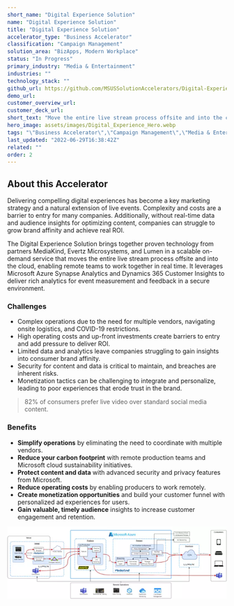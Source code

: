 ```yaml
---
short_name: "Digital Experience Solution"
name: "Digital Experience Solution"
title: "Digital Experience Solution"
accelerator_type: "Business Accelerator"
classification: "Campaign Management"
solution_area: "BizApps, Modern Workplace"
status: "In Progress"
primary_industry: "Media & Entertainment"
industries: ""
technology_stack: ""
github_url: https://github.com/MSUSSolutionAccelerators/Digital-Experience-Solution
demo_url: 
customer_overview_url: 
customer_deck_url: 
short_text: "Move the entire live stream process offsite and into the cloud."
hero_image: assets/images/Digital_Experience_Hero.webp
tags: "\"Business Accelerator\",\"Campaign Management\",\"Media & Entertainment\",\"BizApps, Modern Workplace\",\"In Progress\""
last_updated: "2022-06-29T16:38:42Z"
related: ""
order: 2
---
```

## About this Accelerator

Delivering compelling digital experiences has become a key marketing strategy and a natural extension of live events. Complexity and costs are a barrier to entry for many companies. Additionally, without real-time data and audience insights for optimizing content, companies can struggle to grow brand affinity and achieve real ROI. ​

The Digital Experience Solution brings together proven technology from partners MediaKind, Evertz Microsystems, and Lumen in a scalable on-demand service that moves the entire live stream process offsite and into the cloud, enabling remote teams to work together in real time. It leverages Microsoft Azure Synapse Analytics and Dynamics 365 Customer Insights to deliver rich analytics for event measurement and feedback in a secure environment. ​

### Challenges

* Complex operations due to the need for multiple vendors, navigating onsite logistics, and COVID-19 restrictions.​
* High operating costs and up-front investments create barriers to entry and add pressure to deliver ROI.​
* Limited data and analytics leave companies struggling to gain insights into consumer brand affinity.​
* Security for content and data is critical to maintain, and breaches are inherent risks.​
* Monetization tactics can be challenging to integrate and personalize, leading to poor experiences that erode trust in the brand. ​

> 82% of consumers prefer live video over standard social media content.

### Benefits

* **Simplify operations** by eliminating the need to coordinate with multiple vendors.​
* **Reduce your carbon footprint** with remote production teams and Microsoft cloud sustainability initiatives.​
* **Protect content and data** with advanced security and privacy features from Microsoft.​
* **Reduce operating costs** by enabling producers to work remotely. 
* **Create monetization opportunities** and build your customer funnel with personalized ad experiences for users. 
* **Gain valuable, timely audience** insights to increase customer engagement and retention.​

![Digital Experience Accelerator Architecture](../assets/images/Digital%20Experience%20Solution%20Architecture.webp)
